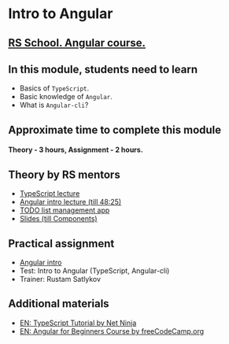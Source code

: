 #  Intro to Angular

## [RS School. Angular course.](../../README-ENG.md)

## In this module, students need to learn

- Basics of `TypeScript`.
- Basic knowledge of `Angular`.
- What is `Angular-cli`?

## Approximate time to complete this module

#### Theory - 3 hours, Assignment - 2 hours.

## Theory by RS mentors
- [TypeScript lecture](https://www.youtube.com/watch?v=pA5l7-SFWWY)
- [Angular intro lecture (till 48:25)](https://youtu.be/8lt8Mvxyo5E)
- [TODO list management app](https://github.com/pavelrazuvalau/todo-list-management/tree/ce415c7a0746d8b4f70b8898a6e331d7856f50e9)
- [Slides (till Components)](https://slides.com/pavelrazuvalau/angular-intro-components)

## Practical assignment

- [Angular intro](https://github.com/rolling-scopes-school/tasks/blob/master/tasks/angular/intro.md)
- Test: Intro to Angular (TypeScript, Angular-cli)
- Trainer: Rustam Satlykov

## Additional materials

- [EN: TypeScript Tutorial by Net Ninja](https://www.youtube.com/watch?v=2pZmKW9-I_k&list=PL4cUxeGkcC9gUgr39Q_yD6v-bSyMwKPUI)
- [EN: Angular for Beginners Course by freeCodeCamp.org](https://www.youtube.com/watch?v=3qBXWUpoPHo)
